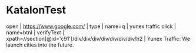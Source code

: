 # KatalonTest
open | https://www.google.com/ | 
type | name=q | yunex traffic
click | name=btnI | 
verifyText | xpath=//section[@id='c91']/div/div/div/div/div/div/div/h2 | Yunex Traffic: We launch cities into the future.
